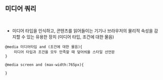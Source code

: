 ## 미디어 쿼리

<br>

- 미디어 타입을 인식하고, 콘텐츠를 읽어들이는 기기나 브라우저의 물리적 속성을 감지할 수 있는 유용한 장치 (미디어 타입, 조건에 대한 물음)

```
@media 미디어타입 and (조건에 대한 물음){
	미디어 타입과 조건을 모두 만족할 때 덮어씌울 스타일 선언문
}

@media screen and (max-width:765px){

}
```

